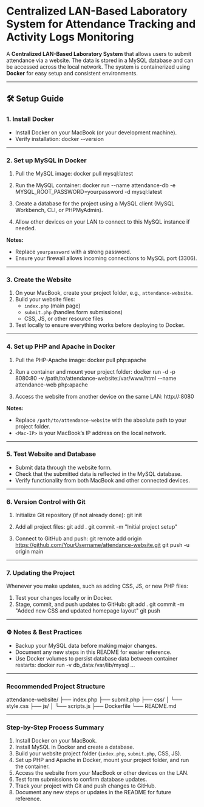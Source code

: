 # Centralized LAN-Based Laboratory System for Attendance Tracking and Activity Logs Monitoring

A **Centralized LAN-Based Laboratory System** that allows users to submit attendance via a website. The data is stored in a MySQL database and can be accessed across the local network. The system is containerized using **Docker** for easy setup and consistent environments.

---

## 🛠️ Setup Guide

### 1. Install Docker
- Install Docker on your MacBook (or your development machine).  
- Verify installation:
    docker --version

---

### 2. Set up MySQL in Docker
1. Pull the MySQL image:
    docker pull mysql:latest

2. Run the MySQL container:
    docker run --name attendance-db -e MYSQL_ROOT_PASSWORD=yourpassword -d mysql:latest

3. Create a database for the project using a MySQL client (MySQL Workbench, CLI, or PHPMyAdmin).  
4. Allow other devices on your LAN to connect to this MySQL instance if needed.

**Notes:**
- Replace `yourpassword` with a strong password.
- Ensure your firewall allows incoming connections to MySQL port (3306).

---

### 3. Create the Website
1. On your MacBook, create your project folder, e.g., `attendance-website`.  
2. Build your website files:
   - `index.php` (main page)
   - `submit.php` (handles form submissions)
   - CSS, JS, or other resource files  
3. Test locally to ensure everything works before deploying to Docker.

---

### 4. Set up PHP and Apache in Docker
1. Pull the PHP-Apache image:
    docker pull php:apache

2. Run a container and mount your project folder:
    docker run -d -p 8080:80 -v /path/to/attendance-website:/var/www/html --name attendance-web php:apache

3. Access the website from another device on the same LAN:
    http://<Mac-IP>:8080

**Notes:**
- Replace `/path/to/attendance-website` with the absolute path to your project folder.  
- `<Mac-IP>` is your MacBook’s IP address on the local network.

---

### 5. Test Website and Database
- Submit data through the website form.  
- Check that the submitted data is reflected in the MySQL database.  
- Verify functionality from both MacBook and other connected devices.

---

### 6. Version Control with Git
1. Initialize Git repository (if not already done):
    git init

2. Add all project files:
    git add .
    git commit -m "Initial project setup"

3. Connect to GitHub and push:
    git remote add origin https://github.com/YourUsername/attendance-website.git
    git push -u origin main

---

### 7. Updating the Project
Whenever you make updates, such as adding CSS, JS, or new PHP files:

1. Test your changes locally or in Docker.  
2. Stage, commit, and push updates to GitHub:
    git add .
    git commit -m "Added new CSS and updated homepage layout"
    git push

---

### ⚙️ Notes & Best Practices
- Backup your MySQL data before making major changes.  
- Document any new steps in this README for easier reference.  
- Use Docker volumes to persist database data between container restarts:
    docker run -v db_data:/var/lib/mysql ...

---

### Recommended Project Structure
attendance-website/
├── index.php
├── submit.php
├── css/
│   └── style.css
├── js/
│   └── scripts.js
├── Dockerfile
└── README.md

---

### Step-by-Step Process Summary
1. Install Docker on your MacBook.  
2. Install MySQL in Docker and create a database.  
3. Build your website project folder (`index.php`, `submit.php`, CSS, JS).  
4. Set up PHP and Apache in Docker, mount your project folder, and run the container.  
5. Access the website from your MacBook or other devices on the LAN.  
6. Test form submissions to confirm database updates.  
7. Track your project with Git and push changes to GitHub.  
8. Document any new steps or updates in the README for future reference.
